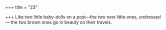 +++
title = "23"

+++
Like two little baby-dolls on a post—the two new little ones,
undressed—
the two brown ones go in beauty on their travels.